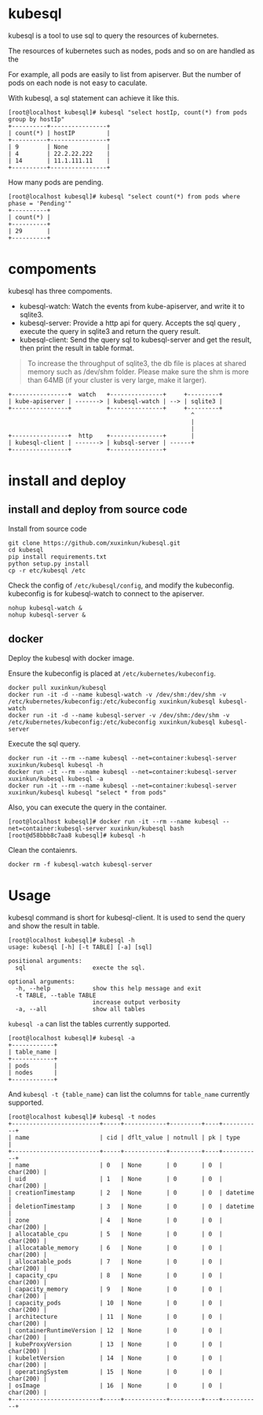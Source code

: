 # kubesql

kubesql is a tool to use sql to query the resources of kubernetes.

The resources of kubernetes such as nodes, pods and so on are handled as the 

For example, all pods are easily to list from apiserver. But the number of pods on each node is not easy to caculate. 

With kubesql, a sql statement can achieve it like this.

```
[root@localhost kubesql]# kubesql "select hostIp, count(*) from pods group by hostIp"
+----------+----------------+
| count(*) | hostIP         |
+----------+----------------+
| 9        | None           |
| 4        | 22.2.22.222    |
| 14       | 11.1.111.11    |
+----------+----------------+
```

How many pods are pending.

```
[root@localhost kubesql]# kubesql "select count(*) from pods where phase = 'Pending'"
+----------+
| count(*) |
+----------+
| 29       |
+----------+
```


# compoments

kubesql has three compoments.

- kubesql-watch: Watch the events from kube-apiserver, and write it to sqlite3.
- kubesql-server: Provide a http api for query. Accepts the sql query , execute the query in sqlite3 and return the query result.
- kubesql-client: Send the query sql to kubesql-server and get the result, then print the result in table format.

> To increase the throughput of sqlite3, the db file is places at shared memory such as /dev/shm folder. Please make sure the shm is more than 64MB (if your cluster is very large, make it larger). 

```
+----------------+  watch   +---------------+     +---------+
| kube-apiserver | -------> | kubesql-watch | --> | sqlite3 |
+----------------+          +---------------+     +---------+
                                                    ^
                                                    |
                                                    |
+----------------+  http    +---------------+       |
| kubesql-client | -------> | kubsql-server | ------+
+----------------+          +---------------+
```

# install and deploy 

## install and deploy from source code

Install from source code

```
git clone https://github.com/xuxinkun/kubesql.git
cd kubesql
pip install requirements.txt
python setup.py install
cp -r etc/kubesql /etc
```

Check the config of `/etc/kubesql/config`, and modify the kubeconfig. kubeconfig is for kubesql-watch to connect to the apiserver.

```
nohup kubesql-watch &
nohup kubesql-server &
```

## docker

Deploy the kubesql with docker image.

Ensure the kubeconfig is placed at `/etc/kubernetes/kubeconfig`.

```
docker pull xuxinkun/kubesql
docker run -it -d --name kubesql-watch -v /dev/shm:/dev/shm -v /etc/kubernetes/kubeconfig:/etc/kubeconfig xuxinkun/kubesql kubesql-watch
docker run -it -d --name kubesql-server -v /dev/shm:/dev/shm -v /etc/kubernetes/kubeconfig:/etc/kubeconfig xuxinkun/kubesql kubesql-server
```

Execute the sql query.

```
docker run -it --rm --name kubesql --net=container:kubesql-server xuxinkun/kubesql kubesql -h
docker run -it --rm --name kubesql --net=container:kubesql-server xuxinkun/kubesql kubesql -a
docker run -it --rm --name kubesql --net=container:kubesql-server xuxinkun/kubesql kubesql "select * from pods"
```

Also, you can execute the query in the container.

```
[root@localhost kubesql]# docker run -it --rm --name kubesql --net=container:kubesql-server xuxinkun/kubesql bash
[root@d58bbb8c7aa8 kubesql]# kubesql -h
```

Clean the contaienrs.

```
docker rm -f kubesql-watch kubesql-server
```

# Usage

kubesql command is short for kubesql-client. It is used to send the query and show the result in table. 

```
[root@localhost kubesql]# kubesql -h
usage: kubesql [-h] [-t TABLE] [-a] [sql]

positional arguments:
  sql                   execte the sql.

optional arguments:
  -h, --help            show this help message and exit
  -t TABLE, --table TABLE
                        increase output verbosity
  -a, --all             show all tables
```

`kubesql -a` can list the tables currently supported.

```
[root@localhost kubesql]# kubesql -a
+------------+
| table_name |
+------------+
| pods       |
| nodes      |
+------------+
```

And `kubesql -t {table_name}` can list the columns for `table_name` currently supported.

```
[root@localhost kubesql]# kubesql -t nodes
+-------------------------+-----+------------+---------+----+-----------+
| name                    | cid | dflt_value | notnull | pk | type      |
+-------------------------+-----+------------+---------+----+-----------+
| name                    | 0   | None       | 0       | 0  | char(200) |
| uid                     | 1   | None       | 0       | 0  | char(200) |
| creationTimestamp       | 2   | None       | 0       | 0  | datetime  |
| deletionTimestamp       | 3   | None       | 0       | 0  | datetime  |
| zone                    | 4   | None       | 0       | 0  | char(200) |
| allocatable_cpu         | 5   | None       | 0       | 0  | char(200) |
| allocatable_memory      | 6   | None       | 0       | 0  | char(200) |
| allocatable_pods        | 7   | None       | 0       | 0  | char(200) |
| capacity_cpu            | 8   | None       | 0       | 0  | char(200) |
| capacity_memory         | 9   | None       | 0       | 0  | char(200) |
| capacity_pods           | 10  | None       | 0       | 0  | char(200) |
| architecture            | 11  | None       | 0       | 0  | char(200) |
| containerRuntimeVersion | 12  | None       | 0       | 0  | char(200) |
| kubeProxyVersion        | 13  | None       | 0       | 0  | char(200) |
| kubeletVersion          | 14  | None       | 0       | 0  | char(200) |
| operatingSystem         | 15  | None       | 0       | 0  | char(200) |
| osImage                 | 16  | None       | 0       | 0  | char(200) |
+-------------------------+-----+------------+---------+----+-----------+
```
